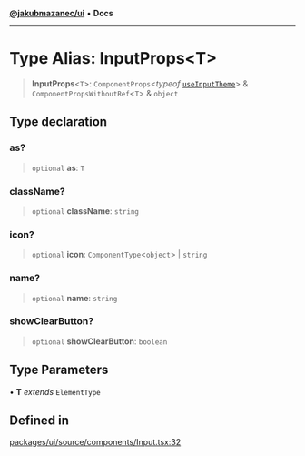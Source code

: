 [**@jakubmazanec/ui**](../README.md) • **Docs**

---

# Type Alias: InputProps\<T\>

> **InputProps**\<`T`\>: `ComponentProps`\<_typeof_
> [`useInputTheme`](../functions/useInputTheme.md)\> & `ComponentPropsWithoutRef`\<`T`\> & `object`

## Type declaration

### as?

> `optional` **as**: `T`

### className?

> `optional` **className**: `string`

### icon?

> `optional` **icon**: `ComponentType`\<`object`\> \| `string`

### name?

> `optional` **name**: `string`

### showClearButton?

> `optional` **showClearButton**: `boolean`

## Type Parameters

• **T** _extends_ `ElementType`

## Defined in

[packages/ui/source/components/Input.tsx:32](https://github.com/jakubmazanec/tools/blob/29163046acd1da0224b08fd05ca40f385e9ab4e5/packages/ui/source/components/Input.tsx#L32)
